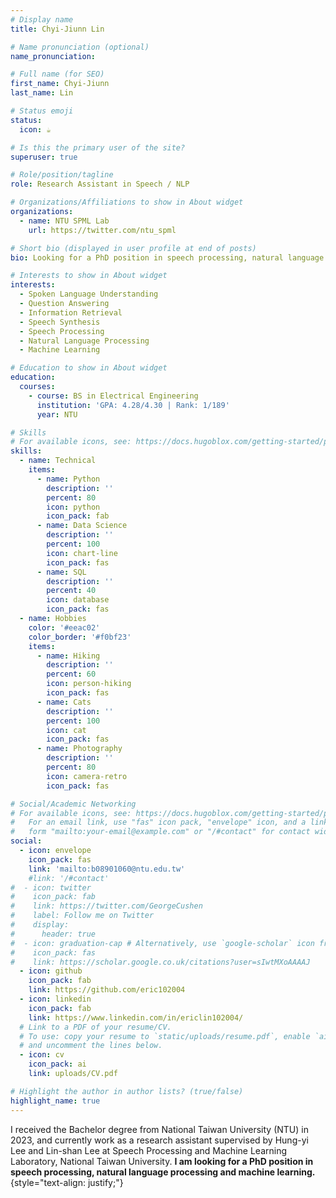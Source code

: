 ```yaml
---
# Display name
title: Chyi-Jiunn Lin

# Name pronunciation (optional)
name_pronunciation: 

# Full name (for SEO)
first_name: Chyi-Jiunn
last_name: Lin

# Status emoji
status:
  icon: ☕️

# Is this the primary user of the site?
superuser: true

# Role/position/tagline
role: Research Assistant in Speech / NLP

# Organizations/Affiliations to show in About widget
organizations:
  - name: NTU SPML Lab
    url: https://twitter.com/ntu_spml

# Short bio (displayed in user profile at end of posts)
bio: Looking for a PhD position in speech processing, natural language processing and machine learning.

# Interests to show in About widget
interests:
  - Spoken Language Understanding
  - Question Answering
  - Information Retrieval
  - Speech Synthesis
  - Speech Processing
  - Natural Language Processing
  - Machine Learning

# Education to show in About widget
education:
  courses:
    - course: BS in Electrical Engineering
      institution: 'GPA: 4.28/4.30 | Rank: 1/189'
      year: NTU

# Skills
# For available icons, see: https://docs.hugoblox.com/getting-started/page-builder/#icons
skills:
  - name: Technical
    items:
      - name: Python
        description: ''
        percent: 80
        icon: python
        icon_pack: fab
      - name: Data Science
        description: ''
        percent: 100
        icon: chart-line
        icon_pack: fas
      - name: SQL
        description: ''
        percent: 40
        icon: database
        icon_pack: fas
  - name: Hobbies
    color: '#eeac02'
    color_border: '#f0bf23'
    items:
      - name: Hiking
        description: ''
        percent: 60
        icon: person-hiking
        icon_pack: fas
      - name: Cats
        description: ''
        percent: 100
        icon: cat
        icon_pack: fas
      - name: Photography
        description: ''
        percent: 80
        icon: camera-retro
        icon_pack: fas

# Social/Academic Networking
# For available icons, see: https://docs.hugoblox.com/getting-started/page-builder/#icons
#   For an email link, use "fas" icon pack, "envelope" icon, and a link in the
#   form "mailto:your-email@example.com" or "/#contact" for contact widget.
social:
  - icon: envelope
    icon_pack: fas
    link: 'mailto:b08901060@ntu.edu.tw'
    #link: '/#contact'
#  - icon: twitter
#    icon_pack: fab
#    link: https://twitter.com/GeorgeCushen
#    label: Follow me on Twitter
#    display:
#      header: true
#  - icon: graduation-cap # Alternatively, use `google-scholar` icon from `ai` icon pack
#    icon_pack: fas
#    link: https://scholar.google.co.uk/citations?user=sIwtMXoAAAAJ
  - icon: github
    icon_pack: fab
    link: https://github.com/eric102004
  - icon: linkedin
    icon_pack: fab
    link: https://www.linkedin.com/in/ericlin102004/
  # Link to a PDF of your resume/CV.
  # To use: copy your resume to `static/uploads/resume.pdf`, enable `ai` icons in `params.yaml`,
  # and uncomment the lines below.
  - icon: cv
    icon_pack: ai
    link: uploads/CV.pdf

# Highlight the author in author lists? (true/false)
highlight_name: true
---
```


I received the Bachelor degree from National Taiwan University (NTU) in 2023, and currently work as a research assistant supervised by Hung-yi Lee and Lin-shan Lee at Speech Processing and Machine Learning Laboratory, National Taiwan University. **I am looking for a PhD position in speech processing, natural language processing and machine learning.**
{style="text-align: justify;"}
